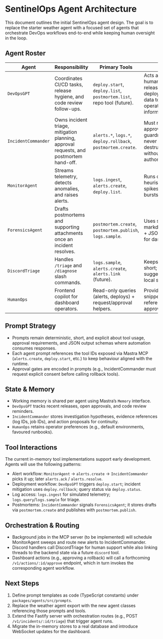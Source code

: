 # SentinelOps Agent Architecture

This document outlines the initial SentinelOps agent design. The goal is to replace the starter weather agent with a focused set of agents that orchestrate DevOps workflows end-to-end while keeping human oversight in the loop.

## Agent Roster

| Agent | Responsibility | Primary Tools | Notes |
|-------|----------------|---------------|-------|
| `DevOpsGPT` | Coordinates CI/CD tasks, release hygiene, and code review follow-ups. | `deploy.start`, `deploy.list`, `postmortem.list`, repo tool (future). | Acts as the human-facing release PM. Pulls deployment/job data to keep operators informed. |
| `IncidentCommander` | Owns incident triage, mitigation planning, approval requests, and postmortem hand-off. | `alerts.*`, `logs.*`, `deploy.rollback`, `postmortem.create`. | Must respect approval guardrails and never execute destructive actions without authorization. |
| `MonitorAgent` | Streams telemetry, detects anomalies, and raises alerts. | `logs.ingest`, `alerts.create`, `deploy.list`. | Runs continuously; heuristics focus on spikes/OOMs/error bursts. |
| `ForensicsAgent` | Drafts postmortems and supporting attachments once an incident resolves. | `postmortem.create`, `postmortem.publish`, `logs.sample`. | Uses structured markdown output + JSON summary for dashboards. |
| `DiscordTriage` | Handles `/triage` and `/diagnose` slash commands. | `logs.sample`, `alerts.create`, `alerts.link` (future). | Keeps answers short; only suggests safe local steps. |
| `HumanOps` | Frontend copilot for dashboard operators. | Read-only queries (alerts, deploys) + request/approval helpers. | Provides CLI snippets, runbook references, and approval prompts. |

## Prompt Strategy

* Prompts remain deterministic, short, and explicit about tool usage, approval requirements, and JSON output schemas where automation consumes responses.
* Each agent prompt references the tool IDs exposed via Mastra MCP (`alerts.create`, `deploy.start`, etc.) to keep behaviour aligned with the runtime.
* Approval gates are encoded in prompts (e.g., IncidentCommander must request explicit consent before calling rollback tools).

## State & Memory

* Working memory is shared per agent using Mastra’s `Memory` interface.
* `DevOpsGPT` tracks recent releases, open approvals, and code review reminders.
* `IncidentCommander` stores investigation hypotheses, evidence references (log IDs, job IDs), and action proposals for continuity.
* `HumanOps` retains operator preferences (e.g., default environments, favoured runbooks).

## Tool Interactions

The current in-memory tool implementations support early development. Agents will use the following patterns:

* Alert workflow: `MonitorAgent` → `alerts.create` → `IncidentCommander` picks it up; later `alerts.ack` / `alerts.resolve`.
* Deployment workflow: `DevOpsGPT` triggers `deploy.start`; incident mitigation uses `deploy.rollback`; query status via `deploy.status`.
* Log access: `logs.ingest` for simulated telemetry; `logs.query`/`logs.sample` for triage.
* Postmortems: `IncidentCommander` signals `ForensicsAgent`; it stores drafts via `postmortem.create` and publishes with `postmortem.publish`.

## Orchestration & Routing

* Background jobs in the MCP server (to be implemented) will schedule MonitorAgent sweeps and route new alerts to IncidentCommander.
* Discord handlers call DiscordTriage for human support while also linking threads to the backend state via a future `discord` tool.
* Dashboard actions (e.g., approving a rollback) will call a forthcoming `/v1/actions/:id/approve` endpoint, which in turn invokes the corresponding agent workflow.

## Next Steps

1. Define prompt templates as code (TypeScript constants) under `packages/agents/src/prompts`.
2. Replace the weather agent export with the new agent classes referencing those prompts and tools.
3. Extend the Fastify server with orchestration routes (e.g., POST `/v1/incidents/:id/triage`) that trigger agent runs.
4. Migrate the in-memory stores to a real database and introduce WebSocket updates for the dashboard.
